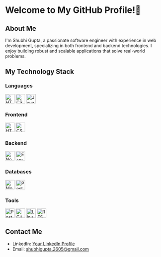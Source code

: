 # Welcome to My GitHub Profile!👋

## About Me

I'm Shubhi Gupta, a passionate software engineer with experience in web development, specializing in both frontend and backend technologies. I enjoy building robust and scalable applications that solve real-world problems.

## My Technology Stack

### Languages
<img src="https://upload.wikimedia.org/wikipedia/commons/6/61/HTML5_logo_and_wordmark.svg" alt="HTML" width="30">
<img src="https://upload.wikimedia.org/wikipedia/commons/d/d5/CSS3_logo_and_wordmark.svg" alt="CSS" width="30">
<img src="https://upload.wikimedia.org/wikipedia/commons/6/6a/JavaScript-logo.png" alt="JavaScript" width="30">

### Frontend
<img src="https://upload.wikimedia.org/wikipedia/commons/6/61/HTML5_logo_and_wordmark.svg" alt="HTML" width="30">
<img src="https://upload.wikimedia.org/wikipedia/commons/d/d5/CSS3_logo_and_wordmark.svg" alt="CSS" width="30">

### Backend
<img src="https://upload.wikimedia.org/wikipedia/commons/d/d9/Node.js_logo.svg" alt="Node.js" width="30">
<img src="https://upload.wikimedia.org/wikipedia/commons/6/64/Expressjs.png" alt="Express.js" width="30">

### Databases
<img src="https://upload.wikimedia.org/wikipedia/commons/9/93/MongoDB_Logo.svg" alt="MongoDB" width="30">
<img src="https://upload.wikimedia.org/wikipedia/commons/2/29/Postgresql_elephant.svg" alt="PostgreSQL" width="30">

### Tools
<img src="https://upload.wikimedia.org/wikipedia/commons/c/c2/Postman_%28software%29.png" alt="Postman" width="30">
<img src="https://upload.wikimedia.org/wikipedia/commons/9/91/Octicons-mark-github.svg" alt="GitHub" width="30">
<img src="https://upload.wikimedia.org/wikipedia/commons/3/35/Tux.svg" alt="Linux" width="30">
<img src="https://upload.wikimedia.org/wikipedia/commons/a/a3/RESTful_API_logo.svg" alt="REST APIs" width="30">

## Contact Me

- LinkedIn: [Your LinkedIn Profile](https://linkedin.com/in/your-profile)
- Email: [shubhigupta.2605@gmail.com](mailto:shubhigupta.2605@gmail.com)


